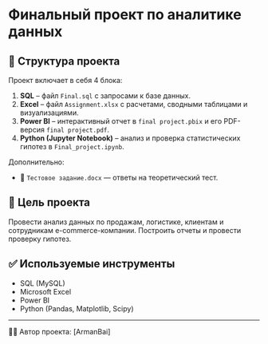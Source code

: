 # Финальный проект по аналитике данных

## 📁 Структура проекта

Проект включает в себя 4 блока:

1. **SQL** – файл `Final.sql` с запросами к базе данных.
2. **Excel** – файл `Assignment.xlsx` с расчетами, сводными таблицами и визуализациями.
3. **Power BI** – интерактивный отчет в `final project.pbix` и его PDF-версия `final project.pdf`.
4. **Python (Jupyter Notebook)** – анализ и проверка статистических гипотез в `Final_project.ipynb`.

Дополнительно:
- 📄 `Тестовое задание.docx` — ответы на теоретический тест.

## 📌 Цель проекта

Провести анализ данных по продажам, логистике, клиентам и сотрудникам e-commerce-компании. Построить отчеты и провести проверку гипотез.

## ✅ Используемые инструменты

- SQL (MySQL)
- Microsoft Excel
- Power BI
- Python (Pandas, Matplotlib, Scipy)

---

👨‍💻 Автор проекта: [ArmanBai]
